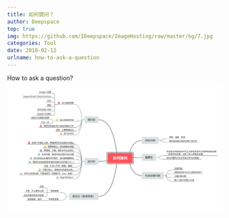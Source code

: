 ```yaml
---
title: 如何提问？
author: Deepspace
top: true
img: https://github.com/IDeepspace/ImageHosting/raw/master/bg/7.jpg 
categories: Tool
date: 2018-02-12
urlname: how-to-ask-a-question
---
```


<!-- ## 如何提问？ -->

How to ask a question?
![如何提问](https://github.com/IDeepspace/ImageHosting/raw/master/Tools/howtoask.png)

